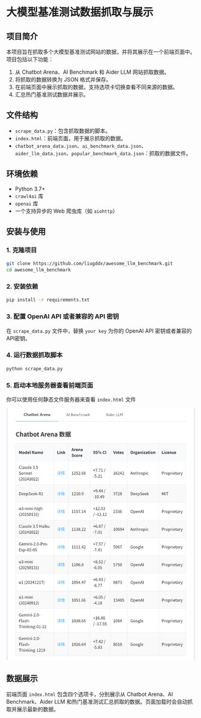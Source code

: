 
# 大模型基准测试数据抓取与展示

## 项目简介

本项目旨在抓取多个大模型基准测试网站的数据，并将其展示在一个前端页面中。项目包括以下功能：
1. 从 Chatbot Arena、AI Benchmark 和 Aider LLM 网站抓取数据。
2. 将抓取的数据转换为 JSON 格式并保存。
3. 在前端页面中展示抓取的数据，支持选项卡切换查看不同来源的数据。
4. 汇总热门基准测试数据并展示。

## 文件结构

- `scrape_data.py`：包含抓取数据的脚本。
- `index.html`：前端页面，用于展示抓取的数据。
- `chatbot_arena_data.json`、`ai_benchmark_data.json`、`aider_llm_data.json`、`popular_benchmark_data.json`：抓取的数据文件。

## 环境依赖

- Python 3.7+
- `crawl4ai` 库
- `openai` 库
- 一个支持异步的 Web 爬虫库（如 `aiohttp`）

## 安装与使用

### 1. 克隆项目

```bash
git clone https://github.com/liugddx/awesome_llm_benchmark.git
cd awesome_llm_benchmark
```

### 2. 安装依赖

```bash
pip install -r requirements.txt
```

### 3. 配置 OpenAI API 或者兼容的 API 密钥

在 `scrape_data.py` 文件中，替换 `your key` 为你的 OpenAI API 密钥或者兼容的API密钥。

### 4. 运行数据抓取脚本

```bash
python scrape_data.py
```

### 5. 启动本地服务器查看前端页面

你可以使用任何静态文件服务器来查看 `index.html` 文件

![Chatbot_Arena.png](image/Chatbot_Arena.png)

## 数据展示

前端页面 `index.html` 包含四个选项卡，分别展示从 Chatbot Arena、AI Benchmark、Aider LLM 和热门基准测试汇总抓取的数据。页面加载时会自动抓取并展示最新的数据。
